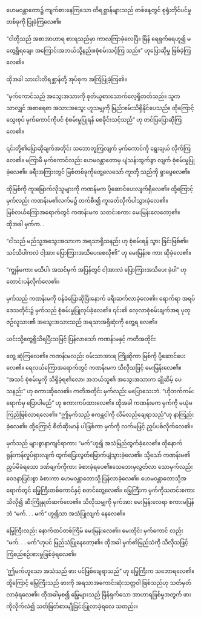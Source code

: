 ဟေမဝန္တာတော၌ ကျက်စားနေကြသော တိရစ္ဆာန်များသည် တစ်နေ့တွင် စုရုံးတိုင်ပင်မှုတစ်ခုကို ပြုခဲ့ကြလေ၏။

“ငါတို့သည် အစာအာဟာရ စားရသည်မှာ ကာလကြာခဲ့လေပြီ။ မြိန် ရေရှက်ရေဟူ၍ မတွေ့ရှိရချေ။ အကြောင်းအဘယ်သို့နည်း။စုံစမ်းသင့်ကြ သည်။” ဟုပြောဆိုမှု ဖြစ်ခဲ့ကြလေ၏။

ထိုအခါ သားငါးတိရစ္ဆာန်တို့ အုပ်စုက အကြံပြုခဲ့ကြ၏။

“မှက်ကောင်သည် အသွေးအသားကို စုတ်ယူစားသောက်လေ့ရှိတတ်သည်။ သူကသာလျှင် အစာရေစာ အသားအသွေး ဟူသမျှကို မြည်းစမ်းသိရှိနိုင်ပေသည်။ ထိုကြောင့်သွေးစုပ် မှက်ကောင်ကိုပင် စုံစမ်းမှုပြုရန် စေခိုင်းသင့်သည်” ဟု တင်ပြပြောဆိုကြလေ၏။

၎င်းတို့၏ပြောဆိုချက်အတိုင်း သဘောတူကြလျက် မှက်ကောင်ကို ရွေးချယ် လိုက်ကြလေ၏။ မကြာမီ မှက်ကောင်လည်း ဟေမဝန္တာတောမှ ပျံသန်းထွက်ခွာ လျက် စုံစမ်းမှုပြုခဲ့လေ၏။ ခရီးအကြားတွင် မြစ်တစ်ခုကိုတွေ့လေသော် ကူးတို့ သည်ကို ရှာဖွေလေ၏။

ထိုမြစ်ကို ကူးမြောက်လိုသူများကို ကဏန်မက ပို့ဆောင်ပေးလျက်ရှိလေ၏။ ထို့ကြောင့်မှက်လည်း ကဏန်းမ၏လက်မ၌ တက်စီး၍ ကူးခတ်လိုက်ပါသွားခဲ့လေ၏။ မြစ်လယ်ကြောအရောက်တွင် ကဏန်းမက သတင်းစကား မေးမြန်းလေတော့၏။ ထိုအခါ မှက်က. .

“ငါသည် မည်သူ့အသွေးအသားက အရသာရှိသနည်း ဟု စုံစမ်းရန် သွား ခြင်းဖြစ်၏။ သင်သိပါကလဲ ငါ့အား ပြောကြားအသိပေးစေလို၏” ဟု မေးမြန်းစ ကား ဆိုခဲ့လေ၏။

“ကျွန်မကား မသိပါ၊ အသင်မှက် အပြန်တွင် ငါ့အားလဲ ပြောကြားအသိပေး ခဲ့ပါ” ဟုတောင်းပန်လိုက်လေ၏။

မှက်သည် ကဏန်းမကို ဝန်ခံပြောဆိုပြီးနောက် ခရီးဆက်လာခဲ့လေ၏။ ရောက်ရာ အရပ်ဒေသတိုင်း၌ မှက်သည် စုံစမ်းမှုပြုလုပ်ခဲ့လေ၏။ ၎င်း၏ လေ့လာစုံစမ်းချက်အရ ပုတုဇဉ်လူသား၏ အသွေးအသားသည် အရသာအရှိဆုံးကို တွေ့ရ လေ၏။

ယင်းသို့တွေ့ရှိသိရပြီးသဖြင့် ပြန်လာသော် ကဏန်းမနှင့် ကတိအတိုင်း

တွေ့ ဆုံကြလေ၏။ ကဏန်းမလည်း ဝမ်းသာအားရ ကြိုဆိုကာ မြစ်ကို ပို့ဆောင်ပေး လေ၏။ ရေလယ်ကြောအရောက်တွင် ကဏန်းမက သိလိုသဖြင့် မေးမြန်းလေ၏။ “အသင် စုံစမ်းမှုကို သိရှိခဲ့ရ၏လော၊ အဘယ်သူ၏ အသွေးအသားက ချိုဆိမ့် ပေသနည်း” ဟု စကားဆိုလေ၏။ ကတိအတိုင်း မှက်လည်း မပြောသေးဘဲ. “ဟိုဘက်ကမ်းရောက်မှ ပြောပါမည်” ဟု စကားကပ်ထားလေ၏။ ထိုအခါ ကဏန်းမက မှက်ကို မယုံမကြည်ဖြစ်လာရလေ၏။ “ဤမှက်သည် ဧကန္တငါကို လိမ်လည်ချေရာသည်”ဟု နာကြည်းခဲ့လေ၏။ ထို့ကြောင့် စိတ်ဆိုးမာန် ပါဖြစ်ကာ မှက်ကို လက်မဖြင့် ညှပ်ပစ်လိုက်လေ၏။

မှက်သည် များစွာနာကျင်ရာကား “မက်”ဟူ၍ အသံမြည်ထွက်ခဲ့လေ၏။ ထိုနောက် ရုန်းကန်လှုပ်ရှားလျက် ထွက်ပြေးလွတ်မြောက်ပျံသွားခဲ့လေ၏။ သို့သော် ကဏန်းမ၏ ညှပ်မိခံရသော ဒဏ်ချက်ကိုကား ခံစားခဲ့ရပေ၏။သေဘေးမှလွတ်လာ သောမှက်လည်း ဝေဒနာပြင်းစွာ ခံစားကာ ဟေမဝန္တာတောသို့ ပြန်လာခဲ့လေ၏။ ဟေမဝန္တာတောသို့အရောက်တွင် မြွေကြီးတစ်ကောင်နှင့် စတင်တွေ့လေ၏။ မြွေကြီးက မှက်ကိုသတင်းစကားသိလို၍ ဆီးကြိုနှုတ်ဆက်လေ၏။ သိလိုသမျှကို မှက်အား မေးမြန်းလေရာ စကားမပြန်ဘဲ “မက်. . . မက်” ဟူ၍သာ အသံပြုလျက် နေလေ၏။

မြွေကြီးလည်း နောက်ထပ်တစ်ကြိမ် မေးမြန်းလေ၏။ မေးတိုင်း မှက်ကောင် လည်း “မက်. . . မက်”ဟုပင် မြည်သံပြုနေတော့၏။ ထိုအခါ မှက်၏မြည်သံကို သိလိုသဖြင့် ကြံစည်စဉ်းစားမှုဖြစ်ခဲ့ရလေ၏။

‘ဤမက်ဟူသော အသံသည် ဖား ပင်ဖြစ်ချေရာသည်” ဟု မြွေကြီးက သဘောရလေ၏။ ထို့ကြောင့် မြွေကြီးသည် ဖားကို အရသာအကောင်းဆုံးသတ္တဝါ ဖြစ်သည်ဟု သတ်မှတ်လာခဲ့ရလေ၏။ ထိုအခါမှစ၍ မြွေများသည် မြိန်ရှက်သော အာဟာရဖြစ်မှုအတွက် ဖားကိုလိုက်လံ၍ သတ်ဖြတ်စားမျိုခြင်းပြုလာခဲ့ရလေ သတည်း။